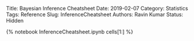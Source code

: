 Title: Bayesian Inference Cheatsheet
Date: 2019-02-07
Category: Statistics
Tags: Reference 
Slug: InferenceCheatsheet
Authors: Ravin Kumar
Status: Hidden




{% notebook InferenceCheatsheet.ipynb cells[1:] %}

